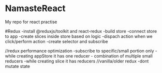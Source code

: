 # NamasteReact
My repo for react practise

#Redux
-install @reduxjs/toolkit and react-redux
-build store
-connect store to app
-create slices inside store based on logic
-dispach action when we click/perform action
-create selector and subscribe

//redux performance optimization
-subscribe to specific/small portion only
-while creating appStore it has one reducer - combination of multiple small reducers
-while creating slice it has reducers
//vanilla/older redux
-dont mutate state
